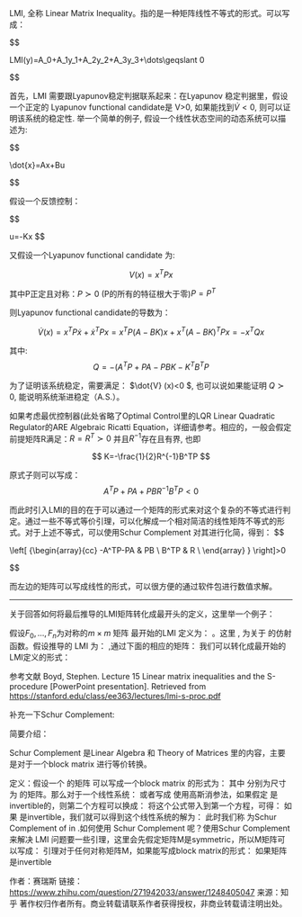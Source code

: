 LMI, 全称 Linear Matrix Inequality。指的是一种矩阵线性不等式的形式。可以写成：

$$

LMI(y)=A_0+A_1y_1+A_2y_2+A_3y_3+\dots\geqslant 0

$$

 

首先，LMI 需要跟Lyapunov稳定判据联系起来：在Lyapunov 稳定判据里，假设一个正定的 Lyapunov functional candidate是  V>0, 如果能找到$\dot{V}<0$, 则可以证明该系统的稳定性. 举一个简单的例子, 假设一个线性状态空间的动态系统可以描述为:

$$

\dot{x}=Ax+Bu

$$


假设一个反馈控制：

$$

u=-Kx
$$

 又假设一个Lyapunov functional candidate 为:

$$
V(x)=x^TPx
$$

 其中P正定且对称：$P\succ 0$ (P的所有的特征根大于零)$P=P^T$
 


则Lyapunov functional candidate的导数为：

$$
 \dot{V}(x) =x^TP\dot{x}+\dot{x}^TPx=x^TP(A-BK)x+x^T(A-BK)^TPx=-x^TQx 
$$

 
其中:
$$
Q=-(A^TP+PA-PBK-K^TB^TP
$$


为了证明该系统稳定，需要满足：
$\dot{V} (x)<0 $, 也可以说如果能证明 $Q\succ0$, 能说明系统渐进稳定（A.S.）。
 

如果考虑最优控制器(此处省略了Optimal Control里的LQR Linear Quadratic Regulator的ARE Algebraic Ricatti Equation，详细请参考。相应的，一般会假定前提矩阵R满足：$R=R^T\succ 0$ 并且$R^{-1}$存在且有界, 也即

$$
K=-\frac{1}{2}R^{-1}B^TP
$$

原式子则可以写成： 
$$
A^TP+PA+PBR^{-1}B^TP<0
$$

而此时引入LMI的目的在于可以通过一个矩阵的形式来对这个复杂的不等式进行判定。通过一些不等式等价引理，可以化解成一个相对简洁的线性矩阵不等式的形式。对于上述不等式，可以使用Schur Complement 对其进行化简，得到：
$$

 
  \left[ {\begin{array}{cc}
    -A^TP-PA & PB \\
    B^TP & R \\
  \end{array} } \right]>0

$$

而左边的矩阵可以写成线性的形式，可以很方便的通过软件包进行数值求解。

---
关于回答如何将最后推导的LMI矩阵转化成最开头的定义，这里举一个例子：

假设$F_0,\dots,F_n$为对称的$m\times m$ 矩阵
最开始的LMI 定义为：  。这里  ,  为关于  的仿射函数。假设推导的 LMI 为： ,通过下面的相应的矩阵： 我们可以转化成最开始的LMI定义的形式： 

参考文献
Boyd, Stephen. Lecture 15 Linear matrix inequalities and the S-procedure \[PowerPoint presentation\]. Retrieved from https://stanford.edu/class/ee363/lectures/lmi-s-proc.pdf

补充一下Schur Complement:


简要介绍：

Schur Complement 是Linear Algebra 和 Theory of Matrices 里的内容，主要是对于一个block matrix 进行等价转换。

定义：假设一个  的矩阵  可以写成一个block matrix 的形式为： 其中   分别为尺寸为  的矩阵。那么对于一个线性系统： 或者写成  使用高斯消参法，如果假定  是invertible的，则第二个方程可以换成： 将这个公式带入到第一个方程，可得： 如果  是invertible，我们就可以得到这个线性系统的解为： 此时我们称  为Schur Complement of  in  .如何使用 Schur Complement 呢？使用Schur Complement 来解决 LMI 问题要一些引理，这里会先假定矩阵M是symmetric，所以M矩阵可以写成： 引理对于任何对称矩阵M，如果能写成block matrix的形式： 如果矩阵  是invertible

作者：赛瑞斯
链接：https://www.zhihu.com/question/271942033/answer/1248405047
来源：知乎
著作权归作者所有。商业转载请联系作者获得授权，非商业转载请注明出处。

